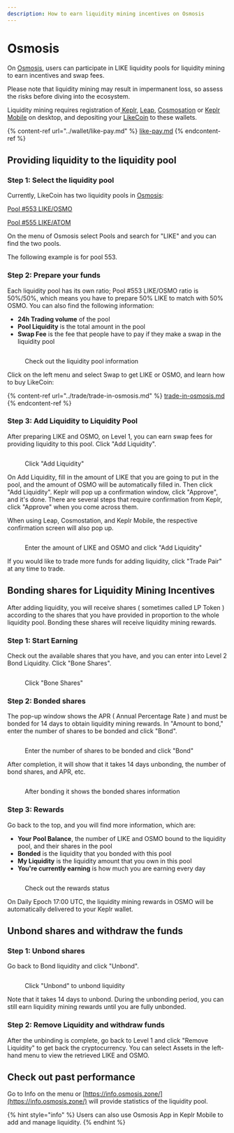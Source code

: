 ```yaml
---
description: How to earn liquidity mining incentives on Osmosis
---
```


# Osmosis

On [Osmosis](https://osmosis.zone/), users can participate in LIKE liquidity pools for liquidity mining to earn incentives and swap fees.&#x20;

Please note that liquidity mining may result in impermanent loss, so assess the risks before diving into the ecosystem.&#x20;

Liquidity mining requires registration of[ Keplr](../wallet/keplr/), [Leap](../wallet/leap/), [Cosmosation](../wallet/cosmostation/) or [Keplr Mobile](../wallet/keplr-mobile/) on desktop, and depositing your [LikeCoin](https://like.co/) to these wallets.

{% content-ref url="../wallet/like-pay.md" %}
[like-pay.md](../wallet/like-pay.md)
{% endcontent-ref %}

## Providing liquidity to the liquidity pool

### Step 1: Select the liquidity pool

Currently, LikeCoin has two liquidity pools in [Osmosis](https://app.osmosis.zone/):

[Pool #553 LIKE/OSMO](https://app.osmosis.zone/pool/553)

[Pool #555 LIKE/ATOM](https://app.osmosis.zone/pool/555)

On the menu of Osmosis select Pools and search for "LIKE" and you can find the two pools.

The following example is for pool 553.

### Step 2: Prepare your funds

Each liquidity pool has its own ratio; Pool #553 LIKE/OSMO ratio is 50%/50%, which means you have to prepare 50% LIKE to match with 50% OSMO. You can also find the following information:

* **24h Trading volume** of the pool
* **Pool Liquidity** is the total amount in the pool
* **Swap Fee** is the fee that people have to pay if they make a swap in the liquidity pool

<figure><img src="../../.gitbook/assets/Osmosis LP 1.png" alt=""><figcaption><p>Check out the liquidity pool information</p></figcaption></figure>

Click on the left menu and select Swap to get LIKE or OSMO, and learn how to buy LikeCoin:

{% content-ref url="../trade/trade-in-osmosis.md" %}
[trade-in-osmosis.md](../trade/trade-in-osmosis.md)
{% endcontent-ref %}

### Step 3: Add Liquidity to Liquidity Pool

After preparing LIKE and OSMO, on Level 1, you can earn swap fees for providing liquidity to this pool. Click "Add Liquidity".

<figure><img src="../../.gitbook/assets/Osmosis LP 2.png" alt=""><figcaption><p>Click "Add Liquidity"</p></figcaption></figure>

On Add Liquidity, fill in the amount of LIKE that you are going to put in the pool, and the amount of OSMO will be automatically filled in. Then click "Add Liquidity". Keplr will pop up a confirmation window, click "Approve", and it's done. There are several steps that require confirmation from Keplr, click "Approve" when you come across them.

When using Leap, Cosmostation, and Keplr Mobile, the respective confirmation screen will also pop up.

<figure><img src="../../.gitbook/assets/Osmosis LP 3.png" alt=""><figcaption><p>Enter the amount of LIKE and OSMO and click "Add Liquidity"</p></figcaption></figure>

If you would like to trade more funds for adding liquidity, click "Trade Pair" at any time to trade.

## Bonding shares for Liquidity Mining Incentives

After adding liquidity, you will receive shares ( sometimes called LP Token ) according to the shares that you have provided in proportion to the whole liquidity pool. Bonding these shares will receive liquidity mining rewards.

### Step 1: Start Earning

Check out the available shares that you have, and you can enter into Level 2 Bond Liquidity. Click "Bone Shares".

<figure><img src="../../.gitbook/assets/Osmosis LP 4.png" alt=""><figcaption><p>Click "Bone Shares"</p></figcaption></figure>

### Step 2: Bonded shares

The pop-up window shows the APR ( Annual Percentage Rate ) and must be bonded for 14 days to obtain liquidity mining rewards. In "Amount to bond," enter the number of shares to be bonded and click "Bond".

<figure><img src="../../.gitbook/assets/Osmosis LP 5.png" alt=""><figcaption><p>Enter the number of shares to be bonded and click "Bond"</p></figcaption></figure>

After completion, it will show that it takes 14 days unbonding, the number of bond shares, and APR, etc.

<figure><img src="../../.gitbook/assets/Osmosis LP 6.png" alt=""><figcaption><p>After bonding it shows the bonded shares information</p></figcaption></figure>

### Step 3: Rewards

Go back to the top, and you will find more information, which are:

* **Your Pool Balance**, the number of LIKE and OSMO bound to the liquidity pool, and their shares in the pool
* **Bonded** is the liquidity that you bonded with this pool
* **My Liquidity** is the liquidity amount that you own in this pool
* **You're currently earning** is how much you are earning every day

<figure><img src="../../.gitbook/assets/Osmosis LP 7.png" alt=""><figcaption><p>Check out the rewards status</p></figcaption></figure>

On Daily Epoch 17:00 UTC, the liquidity mining rewards in OSMO will be automatically delivered to your Keplr wallet.

## Unbond shares and withdraw the funds

### Step 1: Unbond shares

Go back to Bond liquidity and click "Unbond".

<figure><img src="../../.gitbook/assets/Osmosis LP 8.png" alt=""><figcaption><p>Click "Unbond" to unbond liquidity</p></figcaption></figure>

Note that it takes 14 days to unbond. During the unbonding period, you can still earn liquidity mining rewards until you are fully unbonded.

### Step 2: Remove Liquidity and withdraw funds

After the unbinding is complete, go back to Level 1 and click "Remove Liquidity" to get back the cryptocurrency. You can select Assets in the left-hand menu to view the retrieved LIKE and OSMO.

## Check out past performance

Go to Info on the menu or [https://info.osmosis.zone/](https://info.osmosis.zone/) will provide statistics of the liquidity pool.

{% hint style="info" %}
Users can also use Osmosis App in Keplr Mobile to add and manage liquidity.
{% endhint %}

